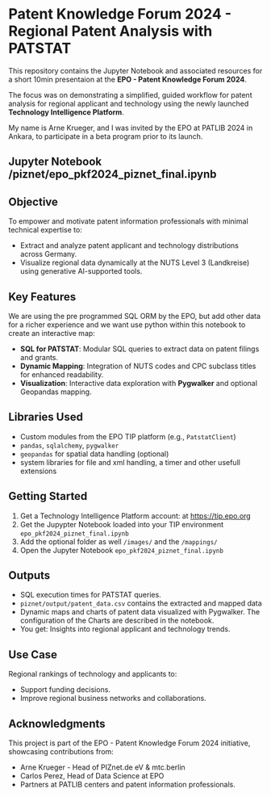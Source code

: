 # Patent Knowledge Forum 2024 - Regional Patent Analysis with PATSTAT

This repository contains the Jupyter Notebook and associated resources for a short 10min presentaion at the **EPO - Patent Knowledge Forum 2024**. 

The focus was on demonstrating a simplified, guided workflow for patent analysis for regional applicant and technology using the newly launched **Technology Intelligence Platform**.

My name is Arne Krueger, and I was invited by the EPO at PATLIB 2024 in Ankara, to participate in a beta program prior to its launch. 

## Jupyter Notebook /piznet/epo_pkf2024_piznet_final.ipynb

## Objective
To empower and motivate patent information professionals with minimal technical expertise to:
- Extract and analyze patent applicant and technology distributions across Germany.
- Visualize regional data dynamically at the NUTS Level 3 (Landkreise) using generative AI-supported tools.

## Key Features
We are using the pre programmed SQL ORM by the EPO, but add other data for a richer experience and we want use python within this notebook to create an interactive map:
- **SQL for PATSTAT**: Modular SQL queries to extract data on patent filings and grants.
- **Dynamic Mapping**: Integration of NUTS codes and CPC subclass titles for enhanced readability.
- **Visualization**: Interactive data exploration with **Pygwalker** and optional Geopandas mapping.

## Libraries Used
- Custom modules from the EPO TIP platform (e.g., `PatstatClient`)
- `pandas`, `sqlalchemy`, `pygwalker`
- `geopandas` for spatial data handling (optional)
- system libraries for file and xml handling, a timer and other usefull extensions

## Getting Started
1. Get a Technology Intelligence Platform account:
   	at https://tip.epo.org
2. Get the Jupypter Notebook loaded into your TIP environment
    `epo_pkf2024_piznet_final.ipynb`
4. Add the optional folder as well
    `/images/` and the `/mappings/`
6. Open the Jupyter Notebook
	`epo_pkf2024_piznet_final.ipynb`
	
## Outputs
- SQL execution times for PATSTAT queries.
- `piznet/output/patent_data.csv` contains the extracted and mapped data
- Dynamic maps and charts of patent data visualized with Pygwalker. The configuration of the Charts are described in the notebook. 
- You get: Insights into regional applicant and technology trends.

## Use Case

Regional rankings of technology and applicants to:
- Support funding decisions.
- Improve regional business networks and collaborations.

 ## Acknowledgments
This project is part of the EPO - Patent Knowledge Forum 2024 initiative, showcasing contributions from:
- Arne Krueger - Head of PIZnet.de eV & mtc.berlin
- Carlos Perez, Head of Data Science at EPO
- Partners at PATLIB centers and patent information professionals.
